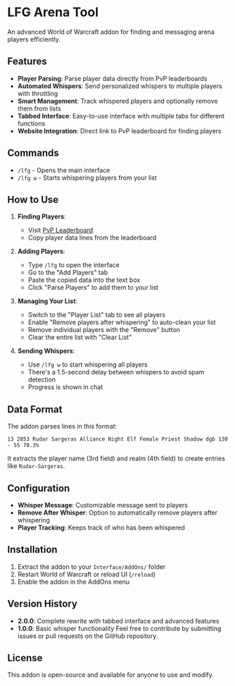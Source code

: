 # LFG Arena Tool

An advanced World of Warcraft addon for finding and messaging arena players efficiently.

## Features

- **Player Parsing**: Parse player data directly from PvP leaderboards
- **Automated Whispers**: Send personalized whispers to multiple players with throttling
- **Smart Management**: Track whispered players and optionally remove them from lists
- **Tabbed Interface**: Easy-to-use interface with multiple tabs for different functions
- **Website Integration**: Direct link to PvP leaderboard for finding players

## Commands

- `/lfg` - Opens the main interface
- `/lfg w` - Starts whispering players from your list

## How to Use

1. **Finding Players**:
   - Visit [PvP Leaderboard](https://www.pvpleaderboard.com/leaderboards/filter?leaderboard=3v3&region=US)
   - Copy player data lines from the leaderboard

2. **Adding Players**:
   - Type `/lfg` to open the interface
   - Go to the "Add Players" tab
   - Paste the copied data into the text box
   - Click "Parse Players" to add them to your list

3. **Managing Your List**:
   - Switch to the "Player List" tab to see all players
   - Enable "Remove players after whispering" to auto-clean your list
   - Remove individual players with the "Remove" button
   - Clear the entire list with "Clear List"

4. **Sending Whispers**:
   - Use `/lfg w` to start whispering all players
   - There's a 1.5-second delay between whispers to avoid spam detection
   - Progress is shown in chat

## Data Format

The addon parses lines in this format:
```
13 2853 Rudar Sargeras Alliance Night Elf Female Priest Shadow dgb 130 - 55 70.3%
```

It extracts the player name (3rd field) and realm (4th field) to create entries like `Rudar-Sargeras`.

## Configuration

- **Whisper Message**: Customizable message sent to players
- **Remove After Whisper**: Option to automatically remove players after whispering
- **Player Tracking**: Keeps track of who has been whispered

## Installation

1. Extract the addon to your `Interface/AddOns/` folder
2. Restart World of Warcraft or reload UI (`/reload`)
3. Enable the addon in the AddOns menu

## Version History

- **2.0.0**: Complete rewrite with tabbed interface and advanced features
- **1.0.0**: Basic whisper functionality
Feel free to contribute by submitting issues or pull requests on the GitHub repository.

## License
This addon is open-source and available for anyone to use and modify.
